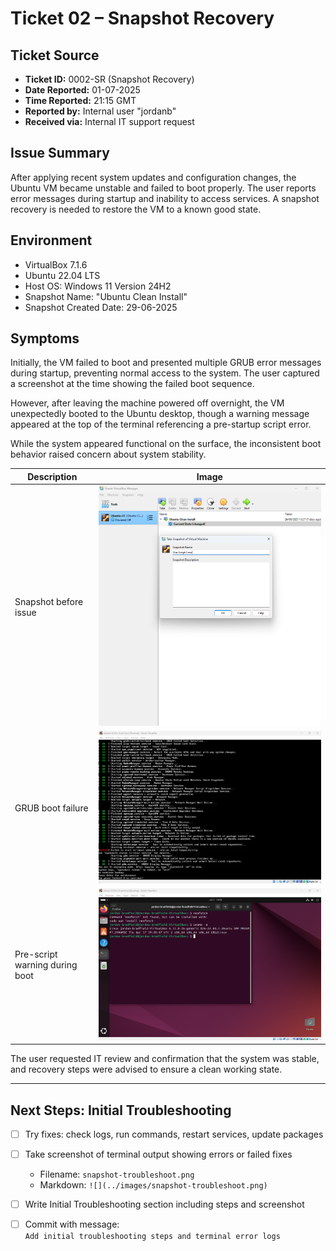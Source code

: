 # Ticket 02 – Snapshot Recovery

## Ticket Source
- **Ticket ID:** 0002-SR (Snapshot Recovery)
- **Date Reported:** 01-07-2025
- **Time Reported:** 21:15 GMT
- **Reported by:** Internal user "jordanb"
- **Received via:** Internal IT support request

## Issue Summary
After applying recent system updates and configuration changes, the Ubuntu VM became unstable and failed to boot properly. The user reports error messages during startup and inability to access services. A snapshot recovery is needed to restore the VM to a known good state.

## Environment
- VirtualBox 7.1.6
- Ubuntu 22.04 LTS
- Host OS: Windows 11 Version 24H2
- Snapshot Name: "Ubuntu Clean Install"
- Snapshot Created Date: 29-06-2025

## Symptoms

Initially, the VM failed to boot and presented multiple GRUB error messages during startup, preventing normal access to the system. The user captured a screenshot at the time showing the failed boot sequence.

However, after leaving the machine powered off overnight, the VM unexpectedly booted to the Ubuntu desktop, though a warning message appeared at the top of the terminal referencing a pre-startup script error.

While the system appeared functional on the surface, the inconsistent boot behavior raised concern about system stability.

| Description                     | Image                                 |
|---------------------------------|----------------------------------------|
| Snapshot before issue           | ![](../images/snapshot-before.png)     |
| GRUB boot failure               | ![](../images/grub-boot-error.png)     |
| Pre-script warning during boot | ![](../images/pre-script-error.png)   |

The user requested IT review and confirmation that the system was stable, and recovery steps were advised to ensure a clean working state.


---

## Next Steps: Initial Troubleshooting

* [ ] Try fixes: check logs, run commands, restart services, update packages  
* [ ] Take screenshot of terminal output showing errors or failed fixes

  * Filename: `snapshot-troubleshoot.png`  
  * Markdown: `![](../images/snapshot-troubleshoot.png)`

* [ ] Write Initial Troubleshooting section including steps and screenshot  
* [ ] Commit with message:  
  `Add initial troubleshooting steps and terminal error logs`
